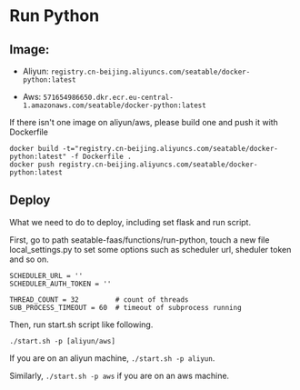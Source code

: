 # Run Python


## Image:

- Aliyun: `registry.cn-beijing.aliyuncs.com/seatable/docker-python:latest`

- Aws: `571654986650.dkr.ecr.eu-central-1.amazonaws.com/seatable/docker-python:latest`

If there isn't one image on aliyun/aws, please build one and push it with Dockerfile

```
docker build -t="registry.cn-beijing.aliyuncs.com/seatable/docker-python:latest" -f Dockerfile .
docker push registry.cn-beijing.aliyuncs.com/seatable/docker-python:latest
```

## Deploy

What we need to do to deploy, including set flask and run script.

First, go to path seatable-faas/functions/run-python, touch a new file local_settings.py to set some options such as scheduler url, sheduler token and so on.

```
SCHEDULER_URL = ''
SCHEDULER_AUTH_TOKEN = ''

THREAD_COUNT = 32         # count of threads
SUB_PROCESS_TIMEOUT = 60  # timeout of subprocess running
```

Then, run start.sh script like following.

```
./start.sh -p [aliyun/aws]
```

If you are on an aliyun machine, `./start.sh -p aliyun`.

Similarly, `./start.sh -p aws` if you are on an aws machine.
